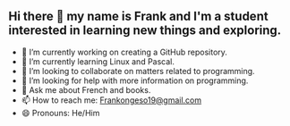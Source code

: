 ## Hi there 👋 my name is Frank and I'm a student interested in learning new things and exploring.

- 🔭 I’m currently working on creating a GitHub repository.
- 🌱 I’m currently learning Linux and Pascal.
- 👯 I’m looking to collaborate on matters related to programming.
- 🤔 I’m looking for help with more information on programming.
- 💬 Ask me about French and books.
- 📫 How to reach me: Frankongeso19@gmail.com
- 😄 Pronouns: He/Him
  
